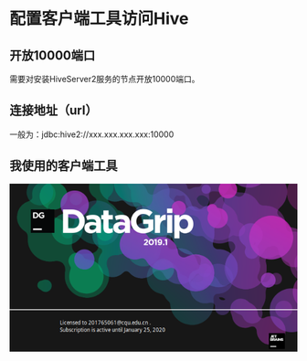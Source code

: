 配置客户端工具访问Hive
================================================================================
## 开放10000端口
需要对安装HiveServer2服务的节点开放10000端口。 

## 连接地址（url）
一般为：jdbc:hive2://xxx.xxx.xxx.xxx:10000 

## 我使用的客户端工具

![连接hive的客户端工具](img/29.png)

